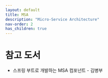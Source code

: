 ```yaml
---
layout: default
title: MSA
description: "Micro-Service Architecture"
nav-order: 2
has_children: true
---
```


# 참고 도서
* 스프링 부트로 개발하는 MSA 컴포넌트 - 김병부